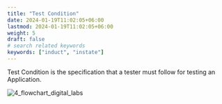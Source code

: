 ```yaml
---
title: "Test Condition"
date: 2024-01-19T11:02:05+06:00
lastmod: 2024-01-19T11:02:05+06:00
weight: 5
draft: false
# search related keywords
keywords: ["induct", "instate"]
---
```


Test Condition is the specification that a tester must follow for testing an Application.

![4_flowchart_digital_labs](https://storage.googleapis.com/ktern-public-files/product-documentation/Digital%20Labs/4_flowchart_digital_labs.png)
